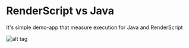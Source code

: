 # RenderScript vs Java

It's simple demo-app that measure execution for Java and RenderScript

![alt tag](https://s4.postimg.org/tllemh5ul/o0_Af8qya_SSk.jpg)
